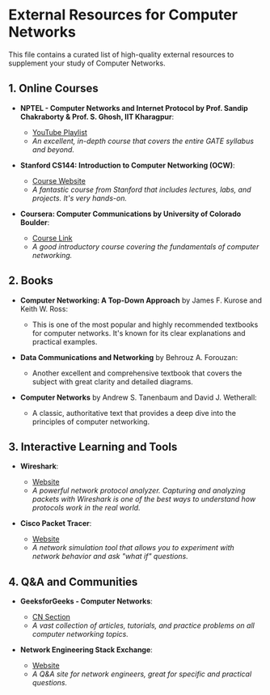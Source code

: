 # External Resources for Computer Networks

This file contains a curated list of high-quality external resources to supplement your study of Computer Networks.

## 1. Online Courses

-   **NPTEL - Computer Networks and Internet Protocol by Prof. Sandip Chakraborty & Prof. S. Ghosh, IIT Kharagpur**:
    -   [YouTube Playlist](https://www.youtube.com/playlist?list=PL-g_n_WAQG_r5szz3c5s4S_1B3p23-m3b)
    -   *An excellent, in-depth course that covers the entire GATE syllabus and beyond.*

-   **Stanford CS144: Introduction to Computer Networking (OCW)**:
    -   [Course Website](https://cs144.github.io/)
    -   *A fantastic course from Stanford that includes lectures, labs, and projects. It's very hands-on.*

-   **Coursera: Computer Communications by University of Colorado Boulder**:
    -   [Course Link](https://www.coursera.org/learn/computer-communications)
    -   *A good introductory course covering the fundamentals of computer networking.*

## 2. Books

-   **Computer Networking: A Top-Down Approach** by James F. Kurose and Keith W. Ross:
    -   This is one of the most popular and highly recommended textbooks for computer networks. It's known for its clear explanations and practical examples.

-   **Data Communications and Networking** by Behrouz A. Forouzan:
    -   Another excellent and comprehensive textbook that covers the subject with great clarity and detailed diagrams.

-   **Computer Networks** by Andrew S. Tanenbaum and David J. Wetherall:
    -   A classic, authoritative text that provides a deep dive into the principles of computer networking.

## 3. Interactive Learning and Tools

-   **Wireshark**:
    -   [Website](https://www.wireshark.org/)
    -   *A powerful network protocol analyzer. Capturing and analyzing packets with Wireshark is one of the best ways to understand how protocols work in the real world.*

-   **Cisco Packet Tracer**:
    -   [Website](https://www.netacad.com/courses/packet-tracer)
    -   *A network simulation tool that allows you to experiment with network behavior and ask "what if" questions.*

## 4. Q&A and Communities

-   **GeeksforGeeks - Computer Networks**:
    -   [CN Section](https://www.geeksforgeeks.org/computer-network-tutorials/)
    -   *A vast collection of articles, tutorials, and practice problems on all computer networking topics.*

-   **Network Engineering Stack Exchange**:
    -   [Website](https://networkengineering.stackexchange.com/)
    -   *A Q&A site for network engineers, great for specific and practical questions.*
